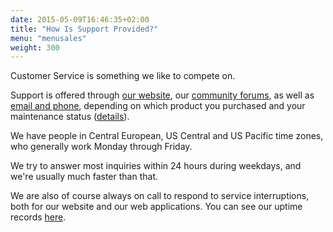```yaml
---
date: 2015-05-09T16:46:35+02:00
title: "How Is Support Provided?"
menu: "menusales"
weight: 300
---
```


Customer Service is something we like to compete on.

Support is offered through [our website](/), our [community forums](https://forums.balsamiq.com/), as well as [email and phone](https://balsamiq.com/company#contact), depending on which product you purchased and your maintenance status ([details](/sales/maintenance/#when-does-my-maintenance-start-and-end)).

We have people in Central European, US Central and US Pacific time zones, who generally work Monday through Friday.

We try to answer most inquiries within 24 hours during weekdays, and we're usually much faster than that.

We are also of course always on call to respond to service interruptions, both for our website and our web applications. You can see our uptime records [here](http://stats.pingdom.com/dav3wniwmzif).